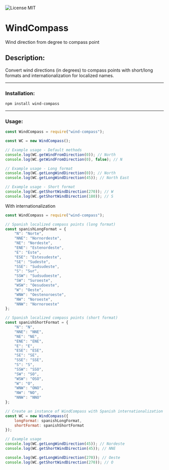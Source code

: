 ![License MIT](https://img.shields.io/badge/license-MIT-blue)

# WindCompass

Wind direction from degree to compass point

## Description:

Convert wind directions (in degrees) to compass points with short/long formats and internationalization for localized names.

---

### Installation:

```sh
npm install wind-compass
```

---

### Usage:

```js
const WindCompass = require("wind-compass");

const WC = new WindCompass();

// Example usage - Default methods
console.log(WC.getWindFromDirection(0)); // North
console.log(WC.getWindFromDirection(0), false); // N

// Example usage - Long format
console.log(WC.getLongWindDirection(0)); // North
console.log(WC.getLongWindDirection(45)); // North East

// Example usage - Short format
console.log(WC.getShortWindDirection(270)); // W
console.log(WC.getShortWindDirection(180)); // S
```

With internationalization

```js
const WindCompass = require("wind-compass");

// Spanish localized compass points (long format)
const spanishLongFormat = {
	"N": "Norte",
	"NNE": "Nornordeste",
	"NE": "Nordeste",
	"ENE": "Estenordeste",
	"E": "Este",
	"ESE": "Estesudeste",
	"SE": "Sudeste",
	"SSE": "Sudsudeste",
	"S": "Sur",
	"SSW": "Sudsudoeste",
	"SW": "Suroeste",
	"WSW": "Oesudoeste",
	"W": "Oeste",
	"WNW": "Oestenoroeste",
	"NW": "Noroeste",
	"NNW": "Nornoroeste"
};

// Spanish localized compass points (short format)
const spanishShortFormat = {
	"N": "N",
	"NNE": "NNE",
	"NE": "NE",
	"ENE": "ENE",
	"E": "E",
	"ESE": "ESE",
	"SE": "SE",
	"SSE": "SSE",
	"S": "S",
	"SSW": "SSO",
	"SW": "SO",
	"WSW": "OSO",
	"W": "O",
	"WNW": "ONO",
	"NW": "NO",
	"NNW": "NNO"
};

// Create an instance of WindCompass with Spanish internationalization
const WC = new WindCompass({
	longFormat: spanishLongFormat,
	shortFormat: spanishShortFormat
});

// Example usage
console.log(WC.getLongWindDirection(45)); // Nordeste
console.log(WC.getShortWindDirection(45)); // NNE

console.log(WC.getLongWindDirection(270)); // Oeste
console.log(WC.getShortWindDirection(270)); // O
```

